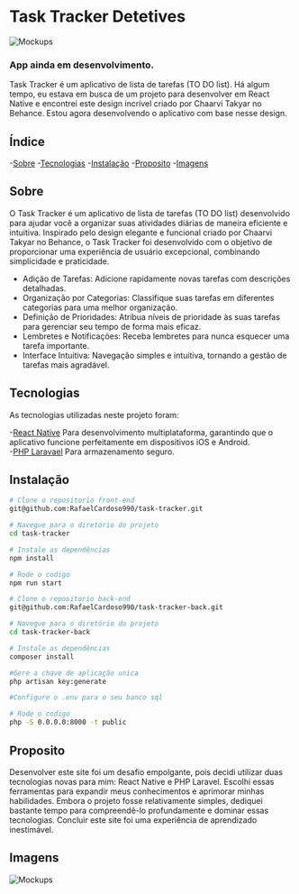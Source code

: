 # Task Tracker Detetives

![Mockups](https://mir-s3-cdn-cf.behance.net/project_modules/1400/207abf201001979.666c05c7aaff9.png)

### App ainda em desenvolvimento.

Task Tracker é um aplicativo de lista de tarefas (TO DO list). Há algum tempo, eu estava em busca de um projeto para desenvolver em React Native e encontrei este design incrível criado por Chaarvi Takyar no Behance. Estou agora desenvolvendo o aplicativo com base nesse design.

## Índice

-[Sobre](#sobre)
-[Tecnologias](#tecnologias)
-[Instalação](#instalação)
-[Proposito](#proposito)
-[Imagens](#imagens)

## Sobre

O Task Tracker é um aplicativo de lista de tarefas (TO DO list) desenvolvido para ajudar você a organizar suas atividades diárias de maneira eficiente e intuitiva. Inspirado pelo design elegante e funcional criado por Chaarvi Takyar no Behance, o Task Tracker foi desenvolvido com o objetivo de proporcionar uma experiência de usuário excepcional, combinando simplicidade e praticidade.

- Adição de Tarefas: Adicione rapidamente novas tarefas com descrições detalhadas.
- Organização por Categorias: Classifique suas tarefas em diferentes categorias para uma melhor organização.
- Definição de Prioridades: Atribua níveis de prioridade às suas tarefas para gerenciar seu tempo de forma mais eficaz.
- Lembretes e Notificações: Receba lembretes para nunca esquecer uma tarefa importante.
- Interface Intuitiva: Navegação simples e intuitiva, tornando a gestão de tarefas mais agradável.

## Tecnologias

As tecnologias utilizadas neste projeto foram:

-[React Native](https://reactnative.dev) Para desenvolvimento multiplataforma, garantindo que o aplicativo funcione perfeitamente em dispositivos iOS e Android. <br/>
-[PHP Laravael](https://laravel.com/) Para armazenamento seguro.

## Instalação 
```bash
# Clone o repositorio front-end
git@github.com:RafaelCardoso990/task-tracker.git

# Navegue para o diretório do projeto
cd task-tracker

# Instale as dependências
npm install

# Rode o codigo
npm run start
```
```bash
# Clone o repositorio back-end
git@github.com:RafaelCardoso990/task-tracker-back.git

# Navegue para o diretório do projeto
cd task-tracker-back

# Instale as dependências
composer install

#Gere a chave de aplicação unica
php artisan key:generate

#Configure o .env para o seu banco sql

# Rode o codigo
php -S 0.0.0.0:8000 -t public
```
## Proposito

Desenvolver este site foi um desafio empolgante, pois decidi utilizar duas tecnologias novas para mim: React Native e PHP Laravel. Escolhi essas ferramentas para expandir meus conhecimentos e aprimorar minhas habilidades. Embora o projeto fosse relativamente simples, dediquei bastante tempo para compreendê-lo profundamente e dominar essas tecnologias. Concluir este site foi uma experiência de aprendizado inestimável.


## Imagens

![Mockups](https://mir-s3-cdn-cf.behance.net/project_modules/1400/a8110d201001979.666bf4ab86754.png)

